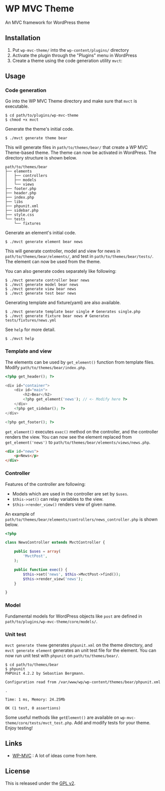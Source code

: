 # WP MVC Theme

An MVC framework for WordPress theme

## Installation

1. Put `wp-mvc-theme/` into the `wp-content/plugins/` directory
2. Activate the plugin through the "Plugins" menu in WordPress
3. Create a theme using the code generation utility `mvct`:

## Usage

### Code generation

Go into the WP MVC Theme directory and make sure that `mvct` is executable.

	$ cd path/to/plugins/wp-mvc-theme
	$ chmod +x mvct

Generate the theme's initial code.

	$ ./mvct generate theme bear

This will generate files in `path/to/themes/bear/` that create a WP MVC Theme-based theme. The theme can now be activated in WordPress. The directory structure is shown below.

```
path/to/themes/bear
├── elements
│   ├── controllers
│   ├── models
│   └── views
├── footer.php
├── header.php
├── index.php
├── libs
├── phpunit.xml
├── sidebar.php
├── style.css
└── tests
    └── fixtures
```

Generate an element's initial code.

	$ ./mvct generate element bear news

This will generate controller, model and view for news in `path/to/themes/bear/elements/`, and test in `path/to/themes/bear/tests/`. The element can now be used from the theme.

You can also generate codes separately like following:

	$ ./mvct generate controller bear news
	$ ./mvct generate model bear news
	$ ./mvct generate view bear news
	$ ./mvct generate test bear news

Generating template and fixture(yaml) are also available.

	$ ./mvct generate template bear single # Generates single.php
	$ ./mvct generate fixture bear news # Generates tests/fixtures/news.yml

See `help` for more detail.

	$ ./mvct help

### Template and view

The elements can be used by `get_element()` function from template files. Modify `path/to/themes/bear/index.php`.

```php
<?php get_header(); ?>

<div id="container">
	<div id="main">
		<h2>Bear</h2>
		<?php get_element('news'); // <- Modify here ?>
	</div>
	<?php get_sidebar(); ?>
</div>

<?php get_footer(); ?>
```

`get_element()` executes `exec()` method on the controller, and the controller renders the view. You can now see the element replaced from `get_element('news')` to `path/to/themes/bear/elements/views/news.php`.

```html
<div id="news">
	<p>News</p>
</div>
```

### Controller

Features of the controller are following:

* Models which are used in the controller are set by `$uses`.
* `$this->set()` can relay variables to the view.
* `$this->render_view()` renders view of given name.

An example of `path/to/themes/bear/elements/controllers/news_controller.php` is shown below.

```php
<?php

class NewsController extends MvctController {

	public $uses = array(
		'MvctPost',
	);

	public function exec() {
		$this->set('news', $this->MvctPost->find());
		$this->render_view('news');
	}

}
```

### Model

Fundamental models for WordPress objects like `post` are defined in `path/to/plugins/wp-mvc-theme/core/models/`.

### Unit test

`mvct generate theme` generates `phpunit.xml` on the theme directory, and `mvct generate element` generates an unit test file for the element. You can now run unit test with `phpunit` on `path/to/themes/bear/`.

```shell
$ cd path/to/themes/bear
$ phpunit
PHPUnit 4.2.2 by Sebastian Bergmann.

Configuration read from /var/www/wp/wp-content/themes/bear/phpunit.xml

.

Time: 1 ms, Memory: 24.25Mb

OK (1 test, 0 assertions)
```

Some useful methods like `getElement()` are available on `wp-mvc-theme/core/tests/mvct_test.php`. Add and modify tests for your theme. Enjoy testing!

## Links

* [WP-MVC][1] : A lot of ideas come from here.

## License

This is released under the [GPL v2][2].

[1]: https://github.com/tombenner/wp-mvc
[2]: http://www.gnu.org/licenses/gpl-2.0.html
